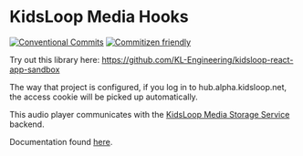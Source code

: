 # KidsLoop Media Hooks

[![Conventional Commits](https://img.shields.io/badge/Conventional%20Commits-1.0.0-yellow.svg)](https://conventionalcommits.org)
[![Commitizen friendly](https://img.shields.io/badge/commitizen-friendly-brightgreen.svg)](http://commitizen.github.io/cz-cli/)

Try out this library here: https://github.com/KL-Engineering/kidsloop-react-app-sandbox

The way that project is configured, if you log in to hub.alpha.kidsloop.net, the access cookie will be picked up automatically.

This audio player communicates with the [KidsLoop Media Storage Service](https://github.com/KL-Engineering/kidsloop-media-storage-service) backend.

Documentation found [here](https://calmisland.atlassian.net/wiki/spaces/H/pages/2408415417/Audio+Player+React+Hooks+and+Components).
